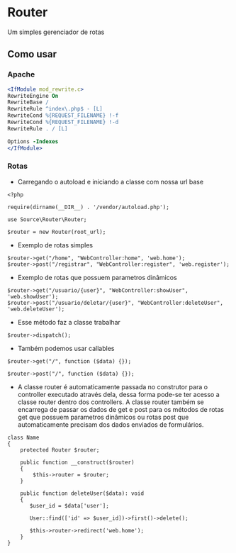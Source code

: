 # Router

Um simples gerenciador de rotas

## Como usar

### Apache

```apache
<IfModule mod_rewrite.c>
RewriteEngine On
RewriteBase /
RewriteRule ^index\.php$ - [L]
RewriteCond %{REQUEST_FILENAME} !-f
RewriteCond %{REQUEST_FILENAME} !-d
RewriteRule . / [L]

Options -Indexes
</IfModule>
```
### Rotas

- Carregando o autoload e iniciando a classe com nossa url base
```
<?php

require(dirname(__DIR__) . '/vendor/autoload.php');

use Source\Router\Router;

$router = new Router(root_url);
```

- Exemplo de rotas simples

```
$router->get("/home", "WebController:home", 'web.home');
$router->post("/registrar", "WebController:register", 'web.register');
```

- Exemplo de rotas que possuem parametros dinâmicos

```
$router->get("/usuario/{user}", "WebController:showUser", 'web.showUser');
$router->post("/usuario/deletar/{user}", "WebController:deleteUser", 'web.deleteUser');
```

- Esse método faz a classe trabalhar

```
$router->dispatch();
```

- Também podemos usar callables

```
$router->get("/", function ($data) {});

$router->post("/", function ($data) {});
```
- A classe router é automaticamente passada no construtor para o controller executado através dela,
dessa forma pode-se ter acesso a classe router dentro dos controllers.
A classe router também se encarrega de passar os dados de get e post para os métodos de rotas get que possuem
parametros dinâmicos ou rotas post que automaticamente precisam dos dados enviados de formulários.
```
class Name
{
    protected Router $router;
    
    public function __construct($router)
    {
        $this->router = $router;
    }

    public function deleteUser($data): void
    {
       $user_id = $data['user'];
       
       User::find(['id' => $user_id])->first()->delete();
       
       $this->router->redirect('web.home');
    }
}
```
